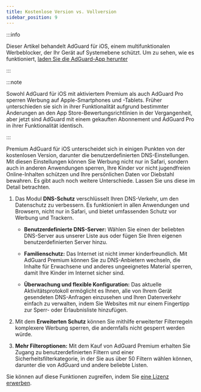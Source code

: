 ```yaml
---
title: Kostenlose Version vs. Vollversion
sidebar_position: 9
---
```


:::info

Dieser Artikel behandelt AdGuard für iOS, einem multifunktionalen Werbeblocker, der Ihr Gerät auf Systemebene schützt. Um zu sehen, wie es funktioniert, [laden Sie die AdGuard-App herunter](https://agrd.io/download-kb-adblock)

:::

:::note

Sowohl AdGuard für iOS mit aktiviertem Premium als auch AdGuard Pro sperren Werbung auf Apple-Smartphones und -Tablets. Früher unterschieden sie sich in ihrer Funktionalität aufgrund bestimmter Änderungen an den App Store-Bewertungsrichtlinien in der Vergangenheit, aber jetzt sind AdGuard mit einem gekauften Abonnement und AdGuard Pro in ihrer Funktionalität identisch.

:::

Premium AdGuard für iOS unterscheidet sich in einigen Punkten von der kostenlosen Version, darunter die benutzerdefinierten DNS-Einstellungen. Mit diesen Einstellungen können Sie Werbung nicht nur in Safari, sondern auch in anderen Anwendungen sperren, Ihre Kinder vor nicht jugendfreien Online-Inhalten schützen und Ihre persönlichen Daten vor Diebstahl bewahren. Es gibt auch noch weitere Unterschiede. Lassen Sie uns diese im Detail betrachten.

1. Das Modul **DNS-Schutz** verschlüsselt Ihren DNS-Verkehr, um den Datenschutz zu verbessern. Es funktioniert in allen Anwendungen und Browsern, nicht nur in Safari, und bietet umfassenden Schutz vor Werbung und Trackern.

    - **Benutzerdefinierte DNS-Server:** Wählen Sie einen der beliebten DNS-Server aus unserer Liste aus oder fügen Sie Ihren eigenen benutzerdefinierten Server hinzu.

    - **Familienschutz:** Das Internet ist nicht immer kinderfreundlich. Mit AdGuard Premium können Sie zu DNS-Anbietern wechseln, die Inhalte für Erwachsene und anderes ungeeignetes Material sperren, damit Ihre Kinder im Internet sicher sind.

    - **Überwachung und flexible Konfiguration:** Das aktuelle Aktivitätsprotokoll ermöglicht es Ihnen, alle von Ihrem Gerät gesendeten DNS-Anfragen einzusehen und Ihren Datenverkehr einfach zu verwalten, indem Sie Websites mit nur einem Fingertipp zur Sperr- oder Erlaubnisliste hinzufügen.

2. Mit dem **Erweiterten Schutz** können Sie mithilfe erweiterter Filterregeln komplexere Werbung sperren, die andernfalls nicht gesperrt werden würde.

3. **Mehr Filteroptionen:** Mit dem Kauf von AdGuard Premium erhalten Sie Zugang zu benutzerdefinierten Filtern und einer Sicherheitsfilterkategorie, in der Sie aus über 50 Filtern wählen können, darunter die von AdGuard und andere beliebte Listen.

Sie können auf diese Funktionen zugreifen, indem Sie [eine Lizenz erwerben](https://adguard.com/license.html).
